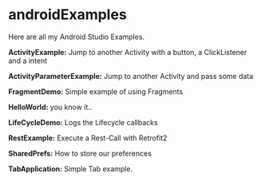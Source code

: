 # androidExamples

Here are all my Android Studio Examples.

**ActivityExample:** Jump to another Activity with a button, a ClickListener and a intent

**ActivityParameterExample:** Jump to another Activity and pass some data

**FragmentDemo:** Simple example of using Fragments

**HelloWorld:** you know it..

**LifeCycleDemo:** Logs the Lifecycle callbacks

**RestExample:** Execute a Rest-Call with Retrofit2

**SharedPrefs:** How to store our preferences

**TabApplication:** Simple Tab example.

